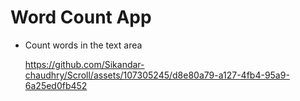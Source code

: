 # Word Count App 
- Count words in the text area

  https://github.com/Sikandar-chaudhry/Scroll/assets/107305245/d8e80a79-a127-4fb4-95a9-6a25ed0fb452
